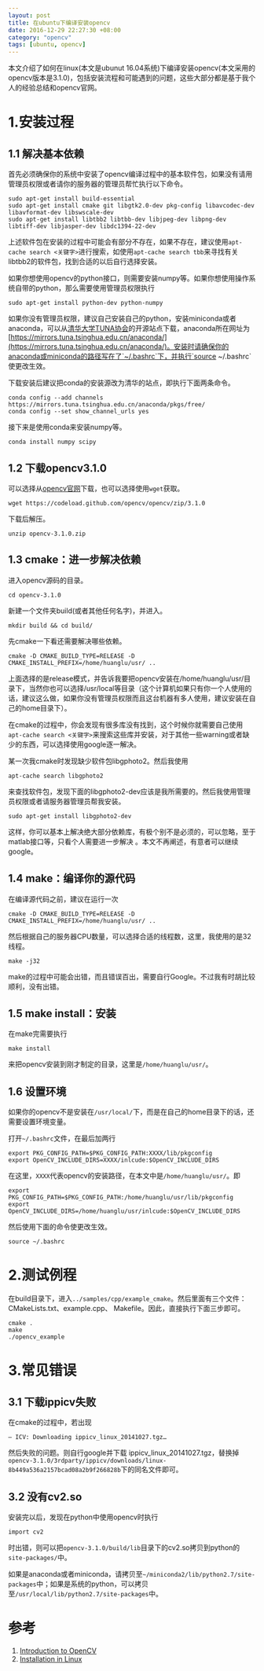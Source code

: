 ```yaml
---
layout: post
title: 在ubuntu下编译安装opencv
date: 2016-12-29 22:27:30 +08:00
category: "opencv"
tags: [ubuntu, opencv]
---
```


本文介绍了如何在linux(本文是ubunut 16.04系统)下编译安装opencv(本文采用的opencv版本是3.1.0)，包括安装流程和可能遇到的问题，这些大部分都是基于我个人的经验总结和opencv官网。



# 1.安装过程

## 1.1 解决基本依赖
首先必须确保你的系统中安装了opencv编译过程中的基本软件包，如果没有请用管理员权限或者请你的服务器的管理员帮忙执行以下命令。

```
sudo apt-get install build-essential
sudo apt-get install cmake git libgtk2.0-dev pkg-config libavcodec-dev libavformat-dev libswscale-dev
sudo apt-get install libtbb2 libtbb-dev libjpeg-dev libpng-dev libtiff-dev libjasper-dev libdc1394-22-dev
```

上述软件包在安装的过程中可能会有部分不存在，如果不存在，建议使用`apt-cache search <关键字>`进行搜索，如使用`apt-cache search tbb`来寻找有关libtbb2的软件包，找到合适的以后自行选择安装。

如果你想使用opencv的python接口，则需要安装numpy等。如果你想使用操作系统自带的python，那么需要使用管理员权限执行

```
sudo apt-get install python-dev python-numpy
```

如果你没有管理员权限，建议自己安装自己的python，安装miniconda或者anaconda，可以从[清华大学TUNA协会](https://tuna.moe/)的开源站点下载，anaconda所在网址为[https://mirrors.tuna.tsinghua.edu.cn/anaconda/](https://mirrors.tuna.tsinghua.edu.cn/anaconda/)。安装时请确保你的anaconda或miniconda的路径写在了`~/.bashrc`下，并执行`source ~/.bashrc`使更改生效。


下载安装后建议把conda的安装源改为清华的站点，即执行下面两条命令。

```
conda config --add channels https://mirrors.tuna.tsinghua.edu.cn/anaconda/pkgs/free/
conda config --set show_channel_urls yes
```

接下来是使用conda来安装numpy等。

```
conda install numpy scipy
```

## 1.2 下载opencv3.1.0
可以选择从[opencv官网](http://opencv.org/downloads.html)下载，也可以选择使用`wget`获取。

```
wget https://codeload.github.com/opencv/opencv/zip/3.1.0
```


下载后解压。

```
unzip opencv-3.1.0.zip
```

## 1.3 cmake：进一步解决依赖
进入opencv源码的目录。

```
cd opencv-3.1.0
```

新建一个文件夹build(或者其他任何名字)，并进入。

```
mkdir build && cd build/
```

先cmake一下看还需要解决哪些依赖。

```
cmake -D CMAKE_BUILD_TYPE=RELEASE -D CMAKE_INSTALL_PREFIX=/home/huanglu/usr/ ..
```

上面选择的是release模式，并告诉我要把opencv安装在/home/huanglu/usr/目录下，当然你也可以选择/usr/local等目录（这个计算机如果只有你一个人使用的话，建议这么做，如果你没有管理员权限而且这台机器有多人使用，建议安装在自己的home目录下）。

在cmake的过程中，你会发现有很多库没有找到，这个时候你就需要自己使用`apt-cache search <关键字>`来搜索这些库并安装，对于其他一些warning或者缺少的东西，可以选择使用google逐一解决。

某一次我cmake时发现缺少软件包libgphoto2。然后我使用

```
apt-cache search libgphoto2
```

来查找软件包，发现下面的libgphoto2-dev应该是我所需要的。然后我使用管理员权限或者请服务器管理员帮我安装。

```
sudo apt-get install libgphoto2-dev
```


这样，你可以基本上解决绝大部分依赖库，有极个别不是必须的，可以忽略，至于matlab接口等，只看个人需要进一步解决
。本文不再阐述，有意者可以继续google。

## 1.4 make：编译你的源代码
在编译源代码之前，建议在运行一次

```
cmake -D CMAKE_BUILD_TYPE=RELEASE -D CMAKE_INSTALL_PREFIX=/home/huanglu/usr/ ..
```

然后根据自己的服务器CPU数量，可以选择合适的线程数，这里，我使用的是32线程。

```
make -j32
```

make的过程中可能会出错，而且错误百出，需要自行Google。不过我有时胡比较顺利，没有出错。


## 1.5 make install：安装
在make完需要执行

```
make install
```

来把opencv安装到刚才制定的目录，这里是`/home/huanglu/usr/`。

## 1.6 设置环境
如果你的opencv不是安装在`/usr/local/`下，而是在自己的home目录下的话，还需要设置环境变量。

打开`~/.bashrc`文件，在最后加两行

```
export PKG_CONFIG_PATH=$PKG_CONFIG_PATH:XXXX/lib/pkgconfig
export OpenCV_INCLUDE_DIRS=XXXX/inlcude:$OpenCV_INCLUDE_DIRS
```

在这里，`XXXX`代表opencv的安装路径，在本文中是`/home/huanglu/usr/`。即

```
export PKG_CONFIG_PATH=$PKG_CONFIG_PATH:/home/huanglu/usr/lib/pkgconfig
export OpenCV_INCLUDE_DIRS=/home/huanglu/usr/inlcude:$OpenCV_INCLUDE_DIRS
```

然后使用下面的命令使更改生效。

```
source ~/.bashrc
```

# 2.测试例程
在build目录下，进入`../samples/cpp/example_cmake`。然后里面有三个文件： CMakeLists.txt、example.cpp、 Makefile。因此，直接执行下面三步即可。

```
cmake .
make
./opencv_example
```

# 3.常见错误

## 3.1 下载ippicv失败
在cmake的过程中，若出现 

```
– ICV: Downloading ippicv_linux_20141027.tgz… 
```

然后失败的问题。则自行google并下载 ippicv\_linux\_20141027.tgz，替换掉 `opencv-3.1.0/3rdparty/ippicv/downloads/linux-8b449a536a2157bcad08a2b9f266828b`下的同名文件即可。

## 3.2 没有cv2.so
安装完以后，发现在python中使用opencv时执行

```
import cv2
```

时出错，则可以把`opencv-3.1.0/build/lib`目录下的cv2.so拷贝到python的`site-packages/`中。

如果是anaconda或者miniconda，请拷贝至`~/miniconda2/lib/python2.7/site-packages`中；如果是系统的python，可以拷贝至`/usr/local/lib/python2.7/site-packages`中。

# 参考

1. [Introduction to OpenCV](http://docs.opencv.org/2.4/doc/tutorials/introduction/table_of_content_introduction/table_of_content_introduction.html)
2. [Installation in Linux](http://docs.opencv.org/2.4/doc/tutorials/introduction/linux_install/linux_install.html#linux-installation)
